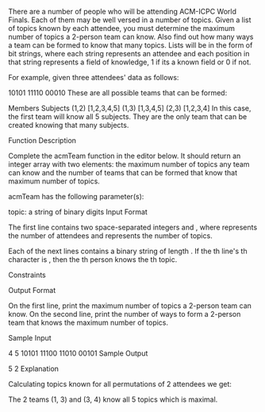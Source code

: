 There are a number of people who will be attending ACM-ICPC World Finals. Each of them may be well versed in a number of topics. Given a list of topics known by each attendee, you must determine the maximum number of topics a 2-person team can know. Also find out how many ways a team can be formed to know that many topics. Lists will be in the form of bit strings, where each string represents an attendee and each position in that string represents a field of knowledge, 1 if its a known field or 0 if not.

For example, given three attendees' data as follows:

10101
11110
00010
These are all possible teams that can be formed:

Members Subjects
(1,2)   [1,2,3,4,5]
(1,3)   [1,3,4,5]
(2,3)   [1,2,3,4]
In this case, the first team will know all 5 subjects. They are the only team that can be created knowing that many subjects.

Function Description

Complete the acmTeam function in the editor below. It should return an integer array with two elements: the maximum number of topics any team can know and the number of teams that can be formed that know that maximum number of topics.

acmTeam has the following parameter(s):

topic: a string of binary digits
Input Format

The first line contains two space-separated integers  and , where  represents the number of attendees and  represents the number of topics.

Each of the next  lines contains a binary string of length . If the th line's th character is , then the th person knows the th topic.

Constraints

 

Output Format

On the first line, print the maximum number of topics a 2-person team can know. 
On the second line, print the number of ways to form a 2-person team that knows the maximum number of topics.

Sample Input

4 5
10101
11100
11010
00101
Sample Output

5
2
Explanation

Calculating topics known for all permutations of 2 attendees we get:

 
 
 
 
 

The 2 teams (1, 3) and (3, 4) know all 5 topics which is maximal.